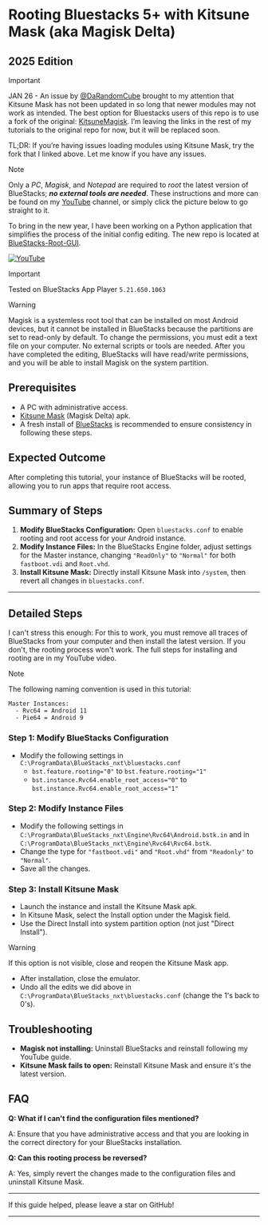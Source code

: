 # Rooting Bluestacks 5+ with Kitsune Mask (aka Magisk Delta)
## 2025 Edition

> [!IMPORTANT]
> JAN 26 - An issue by [@DaRandomCube](https://github.com/DaRandomCube) brought to my attention that Kitsune Mask has not been updated in so long that newer modules may not work as intended. The best option for Bluestacks users of this repo is to use a fork of the original: [KitsuneMagisk](https://github.com/1q23lyc45/KitsuneMagisk).
> I’m leaving the links in the rest of my tutorials to the original repo for now, but it will be replaced soon.
>
> TL;DR: If you’re having issues loading modules using Kitsune Mask, try the fork that I linked above. Let me know if you have any issues.

> [!NOTE]
> Only a *PC*, *Magisk*, and *Notepad* are required to *root* the latest version of BlueStacks; ***no external tools are needed***.
> These instructions and more can be found on my [YouTube](https://www.youtube.com/@RobThePCGuy) channel, or simply click the picture below to go straight to it.
>
> To bring in the new year, I have been working on a Python application that simplifies the process of the initial config editing. The new repo is located at [BlueStacks-Root-GUI](https://github.com/RobThePCGuy/BlueStacks-Root-GUI).

[![YouTube](https://github.com/RobThePCGuy/Root-Bluestacks-with-Kitsune-Mask/assets/10876982/a9ad2b20-9faa-4c73-850e-cf03ad4d4a71)](https://youtu.be/eRXeasi6GQQ)

> [!IMPORTANT]
> Tested on BlueStacks App Player `5.21.650.1063`

> [!WARNING]
Magisk is a systemless root tool that can be installed on most Android devices, but it cannot be installed in BlueStacks because the partitions are set to read-only by default. To change the permissions, you must edit a text file on your computer. No external scripts or tools are needed. After you have completed the editing, BlueStacks will have read/write permissions, and you will be able to install Magisk on the system partition.

## Prerequisites
- A PC with administrative access.
- [Kitsune Mask](https://github.com/HuskyDG/magisk-files/blob/main/README.md) (Magisk Delta) apk.
- A fresh install of [BlueStacks](https://www.bluestacks.com/) is recommended to ensure consistency in following these steps.

## Expected Outcome
After completing this tutorial, your instance of BlueStacks will be rooted, allowing you to run apps that require root access.

## Summary of Steps
1. **Modify BlueStacks Configuration:** Open `bluestacks.conf` to enable rooting and root access for your Android instance.
2. **Modify Instance Files:** In the BlueStacks Engine folder, adjust settings for the Master instance, changing `"ReadOnly"` to `"Normal"` for both `fastboot.vdi` and `Root.vhd`.
3. **Install Kitsune Mask:** Directly install Kitsune Mask into `/system`, then revert all changes in `bluestacks.conf`.

---

## Detailed Steps
I can't stress this enough: For this to work, you must remove all traces of BlueStacks from your computer and then install the latest version. If you don't, the rooting process won't work. The full steps for installing and rooting are in my YouTube video.

> [!NOTE]
> The following naming convention is used in this tutorial:

```
Master Instances:
  - Rvc64 = Android 11
  - Pie64 = Android 9
```

### Step 1: Modify BlueStacks Configuration
- Modify the following settings in `C:\ProgramData\BlueStacks_nxt\bluestacks.conf`
  - `bst.feature.rooting="0"` to `bst.feature.rooting="1"`
  - `bst.instance.Rvc64.enable_root_access="0"` to `bst.instance.Rvc64.enable_root_access="1"`

### Step 2: Modify Instance Files
- Modify the following settings in `C:\ProgramData\BlueStacks_nxt\Engine\Rvc64\Android.bstk.in` and in `C:\ProgramData\BlueStacks_nxt\Engine\Rvc64\Rvc64.bstk`.
- Change the type for `"fastboot.vdi"` and `"Root.vhd"` from `"Readonly"` to `"Normal"`.
- Save all the changes.

### Step 3: Install Kitsune Mask
- Launch the instance and install the Kitsune Mask apk.
- In Kitsune Mask, select the Install option under the Magisk field.
- Use the Direct Install into system partition option (not just "Direct Install").

> [!WARNING]
> If this option is not visible, close and reopen the Kitsune Mask app.

- After installation, close the emulator.
- Undo all the edits we did above in `C:\ProgramData\BlueStacks_nxt\bluestacks.conf` (change the 1's back to 0's).

## Troubleshooting
- **Magisk not installing:** Uninstall BlueStacks and reinstall following my YouTube guide.
- **Kitsune Mask fails to open:** Reinstall Kitsune Mask and ensure it's the latest version.

## FAQ
**Q: What if I can't find the configuration files mentioned?**

A: Ensure that you have administrative access and that you are looking in the correct directory for your BlueStacks installation.

**Q: Can this rooting process be reversed?**

A: Yes, simply revert the changes made to the configuration files and uninstall Kitsune Mask.

---

If this guide helped, please leave a star on GitHub!

---
